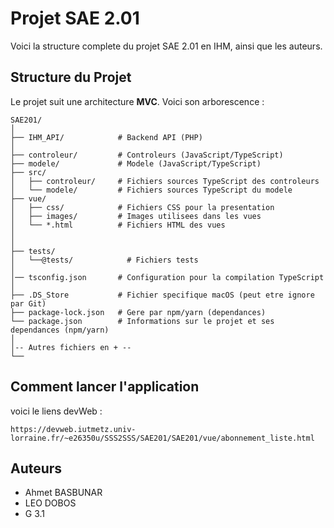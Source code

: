 # Projet SAE 2.01

Voici la structure complete du projet SAE 2.01 en IHM, ainsi que les auteurs.

## Structure du Projet ##

Le projet suit une architecture **MVC**. Voici son arborescence :

```
SAE201/
│
├── IHM_API/            # Backend API (PHP) 
│
├── controleur/         # Controleurs (JavaScript/TypeScript)
├── modele/             # Modele (JavaScript/TypeScript) 
├── src/
│   ├── controleur/     # Fichiers sources TypeScript des controleurs
│   └── modele/         # Fichiers sources TypeScript du modele
├── vue/
│   ├── css/            # Fichiers CSS pour la presentation
│   ├── images/         # Images utilisees dans les vues
│   └── *.html          # Fichiers HTML des vues
│
│
├── tests/
│   └──@tests/            # Fichiers tests
│
│── tsconfig.json       # Configuration pour la compilation TypeScript
│
├── .DS_Store           # Fichier specifique macOS (peut etre ignore par Git)
├── package-lock.json   # Gere par npm/yarn (dependances)
└── package.json        # Informations sur le projet et ses dependances (npm/yarn)
│
│-- Autres fichiers en + --
└── 

```

## Comment lancer l'application
voici le liens devWeb : 
```
https://devweb.iutmetz.univ-lorraine.fr/~e26350u/SSS2SSS/SAE201/SAE201/vue/abonnement_liste.html
```

## Auteurs

*   Ahmet BASBUNAR
*   LEO DOBOS
*   G 3.1
